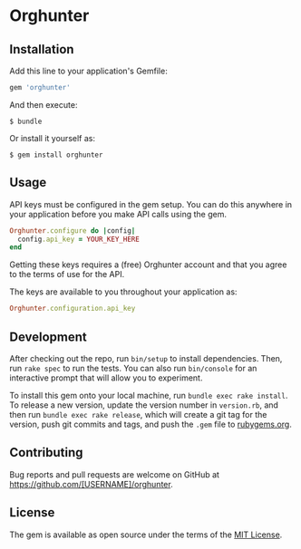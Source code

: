 # Orghunter

## Installation

Add this line to your application's Gemfile:

```ruby
gem 'orghunter'
```

And then execute:

    $ bundle

Or install it yourself as:

    $ gem install orghunter

## Usage

API keys must be configured in the gem setup. You can do this anywhere in your application before you make API calls using the gem.

```ruby
Orghunter.configure do |config|
  config.api_key = YOUR_KEY_HERE
end
```

Getting these keys requires a (free) Orghunter account and that you agree to the terms of use for the API.

The keys are available to you throughout your application as:

```ruby
Orghunter.configuration.api_key
```

## Development

After checking out the repo, run `bin/setup` to install dependencies. Then, run `rake spec` to run the tests. You can also run `bin/console` for an interactive prompt that will allow you to experiment.

To install this gem onto your local machine, run `bundle exec rake install`. To release a new version, update the version number in `version.rb`, and then run `bundle exec rake release`, which will create a git tag for the version, push git commits and tags, and push the `.gem` file to [rubygems.org](https://rubygems.org).

## Contributing

Bug reports and pull requests are welcome on GitHub at https://github.com/[USERNAME]/orghunter.


## License

The gem is available as open source under the terms of the [MIT License](http://opensource.org/licenses/MIT).


